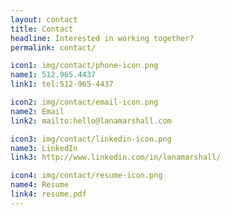 ```yaml
---
layout: contact
title: Contact
headline: Interested in working together?
permalink: contact/

icon1: img/contact/phone-icon.png
name1: 512.965.4437
link1: tel:512-965-4437

icon2: img/contact/email-icon.png
name2: Email
link2: mailto:hello@lanamarshall.com

icon3: img/contact/linkedin-icon.png
name3: LinkedIn
link3: http://www.linkedin.com/in/lanamarshall/

icon4: img/contact/resume-icon.png
name4: Resume
link4: resume.pdf
---
```

